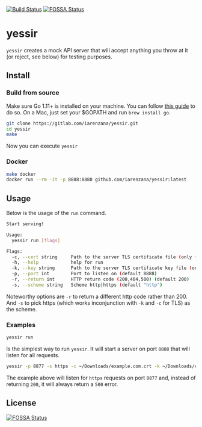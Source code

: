 [![Build Status](https://travis-ci.org/iarenzana/urbanobot.png)](https://travis-ci.org/iarenzana/yessir)
[![FOSSA Status](https://app.fossa.io/api/projects/git%2Bgithub.com%2Fiarenzana%2Fyessir.svg?type=shield)](https://app.fossa.io/projects/git%2Bgithub.com%2Fiarenzana%2Fyessir?ref=badge_shield)
# yessir
`yessir` creates a mock API server that will accept anything you throw at it (or reject, see below) for testing purposes.

## Install
### Build from source

Make sure Go 1.11+ is installed on your machine. You can follow [this guide](https://golang.org/doc/install) to do so. On a Mac, just set your $GOPATH and run `brew install go`.

```bash
git clone https://gitlab.com/iarenzana/yessir.git
cd yessir
make
```

Now you can execute `yessir`

### Docker

```bash
make docker
docker run --rm -it -p 8888:8888 github.com/iarenzana/yessir:latest
```

## Usage

Below is the usage of the `run` command.

```bash
Start serving!

Usage:
  yessir run [flags]

Flags:
  -c, --cert string     Path to the server TLS certificate file (only for https)
  -h, --help            help for run
  -k, --key string      Path to the server TLS certificate key file (only for https)
  -p, --port int        Port to listen on (default 8888)
  -r, --return int      HTTP return code (200,404,500) (default 200)
  -s, --scheme string   Scheme http|https (default "http")
  ```
  
Noteworthy options are `-r` to return a different http code rather than 200. And `-s` to pick https (which works inconjunction with `-k` and `-c` for TLS) as the scheme.

### Examples

```bash
yessir run
```

Is the simplest way to run `yessir`. It will start a server on port `8888`  that will listen for all requests.

```bash
yessir -p 8877 -s https -c ~/Downloads/example.com.crt -k ~/Downloads/example.com.key -r 500
```

The example above will listen for `https` requests on port `8877` and, instead of returning `200`, it will always return a `500` error.


## License
[![FOSSA Status](https://app.fossa.io/api/projects/git%2Bgithub.com%2Fiarenzana%2Fyessir.svg?type=large)](https://app.fossa.io/projects/git%2Bgithub.com%2Fiarenzana%2Fyessir?ref=badge_large)
